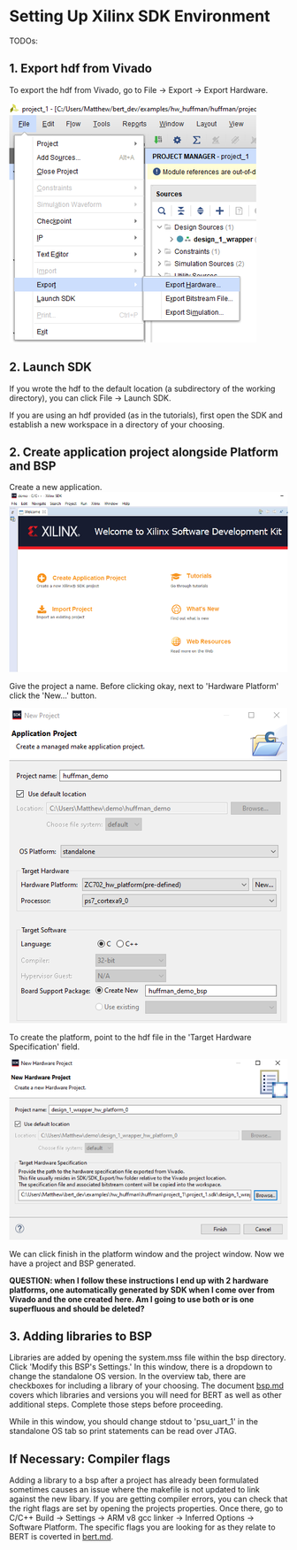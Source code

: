 Setting Up Xilinx SDK Environment
=======================

TODOs:

## 1. Export hdf from Vivado

To export the hdf from Vivado, go to File -> Export -> Export Hardware. 

![Where to click export hardware](../images/exporthardware.png)

## 2. Launch SDK
If you wrote the hdf to the default location (a subdirectory of the working directory), you can click File -> Launch SDK.

If you are using an hdf provided (as in the tutorials), first open the SDK and establish a new workspace in a directory of your choosing.

## 2. Create application project alongside Platform and BSP
Create a new application.
![Example of new workspace](../images/newworkspace.png)

Give the project a name. Before clicking okay, next to 'Hardware Platform' click the 'New...' button.

![Example of new application project](../images/newproject.png)

To create the platform, point to the hdf file in the 'Target Hardware Specification' field.

![Example of new application project](../images/newplatform.png)

We can click finish in the platform window and the project window. Now we have a project and BSP generated.

**QUESTION: when I follow these instructions I end up with 2 hardware platforms, one automatically generated by SDK when I come over from Vivado and the one created here.   Am I going to use both or is one superfluous and should be deleted?**

## 3. Adding libraries to BSP
Libraries are added by opening the system.mss file within the bsp directory. Click 'Modify this BSP's Settings.' In this window, there is a dropdown to change the standalone OS version. In the overview tab, there are checkboxes for including a library of your choosing. The document [bsp.md](../embedded/bsp.md) covers which libraries and versions you will need for BERT as well as other additional steps.  Complete those steps before proceeding.

While in this window, you should change stdout to 'psu_uart_1' in the standalone OS tab so print statements can be read over JTAG.


## If Necessary: Compiler flags
Adding a library to a bsp after a project has already been formulated sometimes causes an issue where the makefile is not updated to link against the new libary. If you are getting compiler errors, you can check that the right flags are set by opening the projects properties. Once there, go to C/C++ Build -> Settings -> ARM v8 gcc linker -> Inferred Options -> Software Platform. The specific flags you are looking for as they relate to BERT is coverted in [bert.md](../docs/bsp.md).

